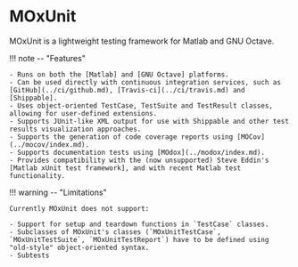 # MOxUnit

MOxUnit is a lightweight testing framework for Matlab and GNU Octave.

!!! note -- "Features"

    - Runs on both the [Matlab] and [GNU Octave] platforms.
    - Can be used directly with continuous integration services, such as [GitHub](../ci/github.md), [Travis-ci](../ci/travis.md) and [Shippable].
    - Uses object-oriented TestCase, TestSuite and TestResult classes, allowing for user-defined extensions.
    - Supports JUnit-like XML output for use with Shippable and other test results visualization approaches.
    - Supports the generation of code coverage reports using [MOCov](../mocov/index.md).
    - Supports documentation tests using [MOdox](../modox/index.md).
    - Provides compatibility with the (now unsupported) Steve Eddin's [Matlab xUnit test framework], and with recent Matlab test functionality.

!!! warning -- "Limitations"

    Currently MOxUnit does not support:

    - Support for setup and teardown functions in `TestCase` classes.
    - Subclasses of MOxUnit's classes (`MOxUnitTestCase`, `MOxUnitTestSuite`, `MOxUnitTestReport`) have to be defined using "old-style" object-oriented syntax.
    - Subtests
